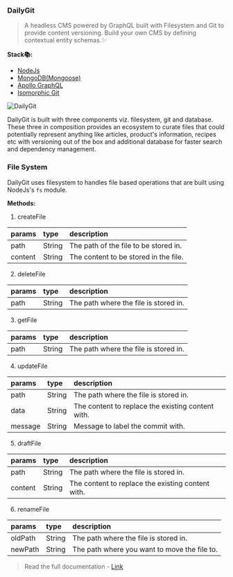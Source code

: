 ### DailyGit

> A headless CMS powered by GraphQL built with Filesystem and Git to provide content versioning. Build your own CMS by defining contextual entity schemas.✨

**Stack📚:**
- [NodeJs](https://github.com/nodejs/node)
- [MongoDB(Mongoose)](https://github.com/Automattic/mongoose)
- [Apollo GraphQL](https://github.com/apollographql/apollo-server)
- [Isomorphic Git](https://github.com/isomorphic-git/isomorphic-git)

![DailyGit](https://d33wubrfki0l68.cloudfront.net/bea8fc18eb4c61b9a935be72cc6fa1dd0c330c29/49cb6/static/dailygit-flow-b7f300b9a57275b21483c323095e63cc.png "DailyGit")

DailyGit is built with three components viz. filesystem, git and database. These three in composition provides an ecosystem to curate files that could potentially represent anything like articles, product's information, recipes etc with versioning out of the box and additional database for faster search and dependency management.

### File System
DailyGit uses filesystem to handles file based operations that are built using NodeJs's `fs` module.

**Methods:**

1. createFile
   
|params  | type | description |
|:--|:--|:--|
| path | String | The path of the file to be stored in. |
| content | String | The content to be stored in the file. |

2. deleteFile

|params  | type | description |
|:--|:--|:--|
| path | String | The path where the file is stored in. |

3. getFile

|params  | type | description |
|:--|:--|:--|
| path | String | The path where the file is stored in. |

4. updateFile

|params  | type | description |
|:--|:--|:--|
| path | String | The path where the file is stored in. |
| data | String | The content to replace the existing content with. |
| message | String | Message to label the commit with. |

5. draftFile

|params  | type | description |
|:--|:--|:--|
| path | String | The path where the file is stored in. |
| content | String | The content to replace the existing content with. |

6. renameFile

|params  | type | description |
|:--|:--|:--|
| oldPath | String | The path where the file is stored in. |
| newPath | String | The path where you want to move the file to. |

> Read the full documentation - [Link](https://docs.dailykit.org/ "Documentation")
